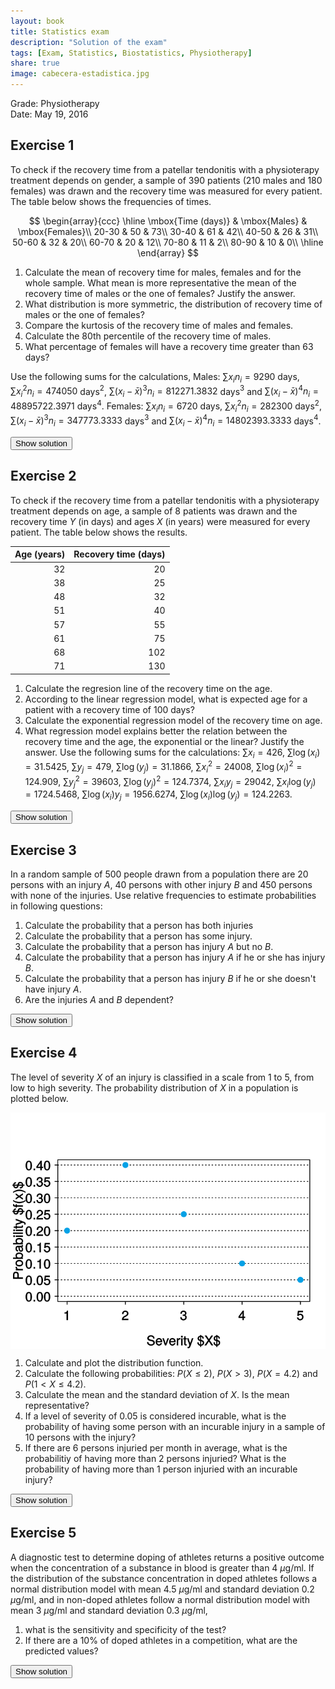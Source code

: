 ```yaml
---
layout: book
title: Statistics exam
description: "Solution of the exam"
tags: [Exam, Statistics, Biostatistics, Physiotherapy]
share: true
image: cabecera-estadistica.jpg
---
```




Grade: Physiotherapy  
Date: May 19, 2016 

## Exercise 1


To check if the recovery time from a patellar tendonitis with a physioterapy treatment depends on gender, a sample of 390 patients (210 males and 180 females) was drawn and the recovery time was measured for every patient. The table below shows the frequencies of times. 

$$
\begin{array}{ccc}
\hline
\mbox{Time (days)} & \mbox{Males} & \mbox{Females}\\
20-30 & 50 & 73\\
30-40 & 61 & 42\\
40-50 & 26 & 31\\
50-60 & 32 & 20\\
60-70 & 20 & 12\\
70-80 & 11 & 2\\
80-90 & 10 & 0\\
\hline
\end{array}
$$
 
1. Calculate the mean of recovery time for males, females and for the whole sample. What mean is more representative the mean of the recovery time of males or the one of females? Justify the answer. 
2. What distribution is more symmetric, the distribution of recovery time of males or the one of females?
3. Compare the kurtosis of the recovery time of males and females. 
4. Calculate the 80th percentile of the recovery time of males. 
5. What percentage of females will have a recovery time greater than 63 days?

Use the following sums for the calculations,
Males: $\sum x_in_i = 9290$ days, $\sum x_i^2n_i=474050$ days$^2$, $\sum(x_i-\bar x)^3n_i = 812271.3832$ days$^3$ and $\sum(x_i-\bar x)^4n_i = 48895722.3971$ days$^4$.
Females: $\sum x_in_i = 6720$ days, $\sum x_i^2n_i=282300$ days$^2$, $\sum(x_i-\bar x)^3n_i = 347773.3333$ days$^3$ and $\sum(x_i-\bar x)^4n_i = 14802393.3333$ days$^4$.

<div><button class="solution">Show solution</button></div>
<div id="solution" style="display: none">
1. Males: $\bar x_m=44.2381$ days, $s^2_m=300.3719$ days$^2$, $s_m=17.3312$ days and $cv_m=0.3918$. <br/>
Females: $\bar x_f=37.3333$ days, $s^2_f=174.5556$ days$^2$, $s_f=13.2119$ days and $cv_f=0.3539$. <br/>
Thus, is more representative the mean of females. <br/>
2. $g_{1m}=0.743$ and  $g_{1f}=0.8378$. Thus, both distributions are right-skewed but is more symmetric the distribution of males. <br/>
3. $g_{2m}=-0.4193$ and  $g_{2f}=-0.3011$. Thus, both distributions are platykurtic, but the disribution of males is flatter. <br/>
4. $P_{80}=59.7041$ days. <br/>
5. $16.68\%$.
</div>


## Exercise 2
To check if the recovery time from a patellar tendonitis with a physioterapy treatment depends on age, a sample of 8 patients was drawn and the recovery time $Y$ (in days) and ages $X$ (in years) were measured for every patient. The table below shows the results.

| Age (years)| Recovery time (days)|
|-----------:|--------------------:|
|          32|                   20|
|          38|                   25|
|          48|                   32|
|          51|                   40|
|          57|                   55|
|          61|                   75|
|          68|                  102|
|          71|                  130|

1. Calculate the regresion line of the recovery time on the age. 
2. According to the linear regression model, what is expected age for a patient with a recovery time of 100 days? 
3. Calculate the exponential regression model of the recovery time on age. 
4. What regression model explains better the relation between the recovery time and the age, the exponential or the linear? Justify the answer. 
Use the following sums for the calculations:
$\sum x_i=426$, $\sum \log(x_i)=31.5425$, $\sum y_j=479$, $\sum \log(y_j)=31.1866$,
$\sum x_i^2=24008$, $\sum \log(x_i)^2=124.909$, $\sum y_j^2=39603$, $\sum \log(y_j)^2=124.7374$,
$\sum x_iy_j=29042$, $\sum x_i\log(y_j)=1724.5468$, $\sum \log(x_i)y_j=1956.6274$, $\sum \log(x_i)\log(y_j)=124.2263$.

<div><button class="solution">Show solution</button></div>
<div id="solution" style="display: none">

1. Linear model<br/>
$\bar x=53.25$ years, $s_x^2=165.4375$ years$^2$. <br/>
$\bar y=59.875$ days, $s_y^2=1365.3594$ days$^2$. <br/>
$s_{xy}=441.9062$ years$\cdot$days. <br/>
Regression line of recovery time on age: $y=-82.3631 + 2.6711x$. <br/>


2. $66.2367$ years. <br/>

3. Exponential model<br/>
$\overline{\log(y)}=3.8983$ log(days), $s_{\log(y)}^2=0.3953$ log(days)$^2$. <br/>
$s_{x\log(y)}=7.9829$ years$\cdot$log(days). <br/>
Exponential model of recovery time on age: $y=e^{1.3288 + 0.0483x}$. <br/>
4. Linear coefficient of determination $r^2=0.8645$. <br/>
Exponential coefficient of determination $r^2=0.9745$. <br/>
So the exponential model fits better.
</div>

## Exercise 3


In a random sample of 500 people drawn from a population there are 20 persons with an injury $A$, 40 persons with other injury $B$ and 450 persons with none of the injuries.
Use relative frequencies to estimate probabilities in following questions:

1. Calculate the probability that a person has both injuries
2. Calculate the probability that a person has some injury.
3. Calculate the probability that a person has injury $A$ but no $B$.
4. Calculate the probability that a person has injury $A$ if he or she has injury $B$.
5. Calculate the probability that a person has injury $B$ if he or she doesn't have injury $A$.
6. Are the injuries $A$ and $B$ dependent?

<div><button class="solution">Show solution</button></div>
<div id="solution" style="display: none">
1. $P(A\cap B) = 0.02$. <br/>
2. $P(A\cup B) = 0.1$. <br/>
3. $P(A-B) = 0.02$. <br/>
4. $P(A|B) = 0.25$. <br/>
5. $P(B|\bar A) = 0.0625$. <br/>
6. The injuries are dependent. 
</div>

## Exercise 4
The level of severity $X$ of an injury is classified in a scale from 1 to 5, from low to high severity.
The probability distribution of $X$ in a population is plotted below. 

<img src="img/severity_probability_function-1.svg" title="plot of chunk severity_probability_function" alt="plot of chunk severity_probability_function" style="display: block; margin: auto;" />


1. Calculate and plot the distribution function.
2. Calculate the following probabilities: $P(X\leq 2)$, $P(X>3)$, $P(X=4.2)$ and $P(1<X\leq 4.2)$.
3. Calculate the mean and the standard deviation of $X$. Is the mean representative?
4. If a level of severity of 0.05 is considered incurable, what is the probability of having some person with an incurable injury in a sample of 10 persons with the injury?
5. If there are 6 persons injuried per month in average, what is the probabilitiy of having more than 2 persons injuried? What is the probability of having more than 1 person injuried with an incurable injury?

<div><button class="solution">Show solution</button></div>
<div id="solution" style="display: none">
1. $$F(x) = 
\begin{cases}
0 & \mbox{if } x<1\\
0.2 & \mbox{if } 1\leq x< 2\\
0.6 & \mbox{if } 2\leq x< 3\\
0.85 & \mbox{if } 3\leq x< 4\\
0.95 & \mbox{if } 4\leq x< 5\\
1 & \mbox{if } x\geq 5
\end{cases}
$$
<img src="img/severity_distribution_function-1.svg" title="plot of chunk severity_distribution_function" alt="plot of chunk severity_distribution_function" style="display: block; margin: auto;" />
2. $P(X\leq 2)=0.6$, $P(X>3)=0.15$, $P(X=4.2)=0$, $P(1<X\leq 4.2)=0.75$ <br/>

3. $\mu = 2.4$ and $s=1.0677$. The mean is moderately representative because $cv=0.4449$. <br/>
4. Naming $X$ to the number of persons having an incurable injury in a sample of 10 persons with the injury, $P(X\geq 1)=0.4013$. <br/>
5. Naming $Y$ to the number of persons injuried in a month, $P(T>2)=0.938$. <br/>
Naming $Z$ to the number of persons injuried with an incurable injury in an month, $P(T>1)=0.0369$. </div>

## Exercise 5


A diagnostic test to determine doping of athletes returns a positive outcome when the concentration of a substance in blood is greater than 4 $\mu$g/ml. If the distribution of the substance concentration in doped athletes follows a normal distribution model with mean 4.5 $\mu$g/ml and standard deviation 0.2 $\mu$g/ml, and in non-doped athletes follow a normal distribution model with mean 3 $\mu$g/ml and standard deviation 0.3 $\mu$g/ml,

1.  what is the sensitivity and specificity of the test?
2.  If there are a 10% of doped athletes in a competition, what are the predicted values?

<div><button class="solution">Show solution</button></div>
<div id="solution" style="display: none">
Naming $D$ to the event of being doped, $X$ to the concentration in doped athletes and $Y$ to the concentration in non-doped athletes, <br/>
1. Sensitivity $P(+\vert D) = P(X>4)=0.9938$ and specificity $P(-\vert \bar D)=P(Y<4)=0.9996$ <br/>
2. PPV $P(D\vert +) = 0.9961$ and NPV $P(\bar D\vert -) = 0.9993$
</div>

